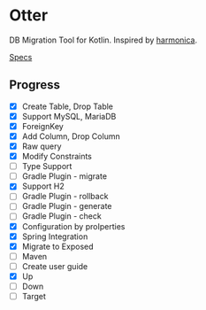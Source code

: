 # Otter

DB Migration Tool for Kotlin. Inspired by [harmonica](https://github.com/KenjiOhtsuka/harmonica).

[Specs](https://www.notion.so/goodgoodman/Otter-9dd4f8307c27415a8d7d2ccf2dee2768)

## Progress

- [X] Create Table, Drop Table
- [X] Support MySQL, MariaDB
- [X] ForeignKey
- [X] Add Column, Drop Column
- [X] Raw query
- [X] Modify Constraints
- [ ] Type Support
- [ ] Gradle Plugin - migrate
- [X] Support H2
- [ ] Gradle Plugin - rollback
- [ ] Gradle Plugin - generate
- [ ] Gradle Plugin - check
- [x] Configuration by proIperties
- [x] Spring Integration
- [x] Migrate to Exposed
- [ ] Maven
- [ ] Create user guide
- [x] Up
- [ ] Down
- [ ] Target